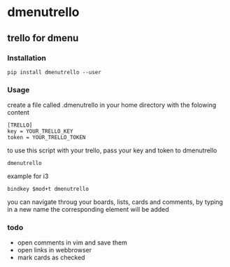 # dmenutrello

## trello for dmenu

### Installation

    pip install dmenutrello --user

### Usage

create a file called .dmenutrello in your home directory with the folowing content

	[TRELLO]
	key = YOUR_TRELLO_KEY
	token = YOUR_TRELLO_TOKEN


to use this script with your trello, pass your key and token to dmenutrello

    dmenutrello

example for i3

    bindkey $mod+t dmenutrello

you can navigate throug your boards, lists, cards and comments, by typing in a new name the corresponding element will be added


### todo

- open comments in vim and save them
- open links in webbrowser
- mark cards as checked
